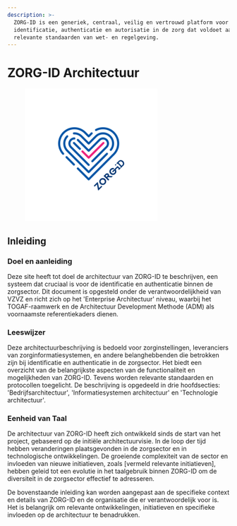 ```yaml
---
description: >-
  ZORG-ID is een generiek, centraal, veilig en vertrouwd platform voor
  identificatie, authenticatie en autorisatie in de zorg dat voldoet aan alle
  relevante standaarden van wet- en regelgeving.
---
```


# ZORG-ID Architectuur

<figure><img src=".gitbook/assets/Logo_ZorgID.png" alt="" width="300"><figcaption></figcaption></figure>

## Inleiding

### Doel en aanleiding

Deze site heeft tot doel de architectuur van ZORG-ID te beschrijven, een systeem dat cruciaal is voor de identificatie en authenticatie binnen de zorgsector. Dit document is opgesteld onder de verantwoordelijkheid van VZVZ en richt zich op het 'Enterprise Architectuur' niveau, waarbij het TOGAF-raamwerk en de Architectuur Development Methode (ADM) als voornaamste referentiekaders dienen.

### Leeswijzer

Deze architectuurbeschrijving is bedoeld voor zorginstellingen, leveranciers van zorginformatiesystemen, en andere belanghebbenden die betrokken zijn bij identificatie en authenticatie in de zorgsector. Het biedt een overzicht van de belangrijkste aspecten van de functionaliteit en mogelijkheden van ZORG-ID. Tevens worden relevante standaarden en protocollen toegelicht. De beschrijving is opgedeeld in drie hoofdsecties: 'Bedrijfsarchitectuur', 'Informatiesystemen architectuur' en 'Technologie architectuur'.

### Eenheid van Taal

De architectuur van ZORG-ID heeft zich ontwikkeld sinds de start van het project, gebaseerd op de initiële architectuurvisie. In de loop der tijd hebben veranderingen plaatsgevonden in de zorgsector en in technologische ontwikkelingen. De groeiende complexiteit van de sector en invloeden van nieuwe initiatieven, zoals \[vermeld relevante initiatieven], hebben geleid tot een evolutie in het taalgebruik binnen ZORG-ID om de diversiteit in de zorgsector effectief te adresseren.

De bovenstaande inleiding kan worden aangepast aan de specifieke context en details van ZORG-ID en de organisatie die er verantwoordelijk voor is. Het is belangrijk om relevante ontwikkelingen, initiatieven en specifieke invloeden op de architectuur te benadrukken.
